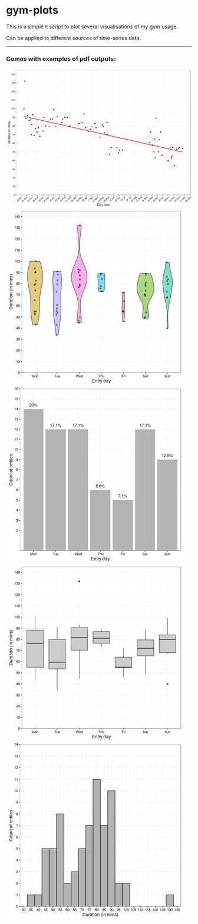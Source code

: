 # gym-plots
This is a simple `R` script to plot several visualisations of my gym usage.

Can be applied to different sources of time-series data.

---

### Comes with examples of pdf outputs:
![](date_vs_duration_dotplot.png)
![](entry_vs_duration_violinplot.png)
![](entry_by_day.png)
![](entry_vs_duration_boxplot.png)
![](duration_histogram.png)
